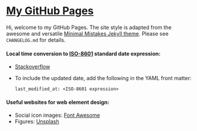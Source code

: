 # [My GitHub Pages](https://cshsu.github.io)

Hi, welcome to my GitHub Pages. The site style is adapted from the awesome and versatile [Minimal Mistakes Jekyll theme](https://mmistakes.github.io/minimal-mistakes/). Please see `CHANGELOG.md` for details.

#### Local time conversion to [ISO-8601](https://www.iso.org/iso-8601-date-and-time-format.html) standard date expression:

* [Stackoverflow](https://stackoverflow.com/questions/17415579/how-to-iso-8601-format-a-date-with-timezone-offset-in-javascript)

* To include the updated date, add the following in the YAML front matter:

  `last_modified_at: <ISO-8601 expression>`

#### Useful websites for web element design:

* Social icon images: [Font Awesome](https://fontawesome.com/)
* Figures: [Unsplash](https://unsplash.com/)

